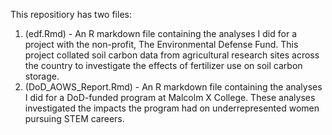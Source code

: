 This repositiory has two files:
1. (edf.Rmd) - An R markdown file containing the analyses I did for a project with the non-profit, The Environmental Defense Fund. This project collated soil carbon data from agricultural research sites across the country to investigate the effects of fertilizer use on soil carbon storage.
2. (DoD_AOWS_Report.Rmd) - An R markdown file containing the analyses I did for a DoD-funded program at Malcolm X College. These analyses investigated the impacts the program had on underrepresented women pursuing STEM careers.

